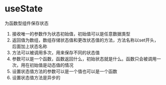 # useState

为函数型组件保存状态

1. 接收唯一的参数作为状态初始值，初始值可以是任意数据类型
2. 返回值为数组，数组存储状态值和更改状态值的方法，方法名称以set开头，后面加上状态名称
3. 方法可以被调用多次，用来保存不同的状态值
4. 参数可以是一个函数，函数返回什么，初始状态就是什么。函数只会被调用一次，用在初始值是动态值的情况
5. 设置状态值方法的参数可以是一个值也可以是一个函数
6. 设置状态值方法是异步的